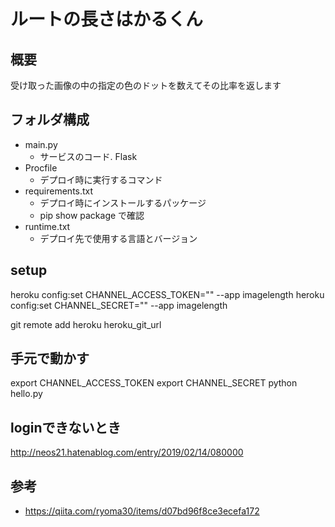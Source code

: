 # ルートの長さはかるくん
## 概要
受け取った画像の中の指定の色のドットを数えてその比率を返します










## フォルダ構成
- main.py
  - サービスのコード. Flask
- Procfile
  - デプロイ時に実行するコマンド
- requirements.txt
  - デプロイ時にインストールするパッケージ
  - pip show package で確認
- runtime.txt
  - デプロイ先で使用する言語とバージョン

## setup
heroku config:set CHANNEL_ACCESS_TOKEN="" --app imagelength
heroku config:set CHANNEL_SECRET="" --app imagelength

git remote add heroku heroku_git_url


## 手元で動かす
export CHANNEL_ACCESS_TOKEN
export CHANNEL_SECRET
python hello.py

## loginできないとき
http://neos21.hatenablog.com/entry/2019/02/14/080000


## 参考
- https://qiita.com/ryoma30/items/d07bd96f8ce3ecefa172


